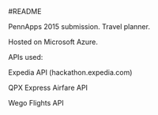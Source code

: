 #README

PennApps 2015 submission. Travel planner.

Hosted on Microsoft Azure.

APIs used:

Expedia API (hackathon.expedia.com)

QPX Express Airfare API 

Wego Flights API
